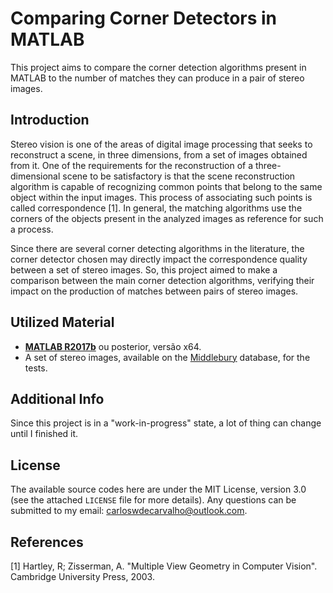 # Comparing Corner Detectors in MATLAB

This project aims to compare the corner detection algorithms present in MATLAB to the number of matches they can produce in a pair of stereo images.

## Introduction

Stereo vision is one of the areas of digital image processing that seeks to reconstruct a scene, in three dimensions, from a set of images obtained from it. One of the requirements for the reconstruction of a three-dimensional scene to be satisfactory is that the scene reconstruction algorithm is capable of recognizing common points that belong to the same object within the input images. This process of associating such points is called correspondence [1]. In general, the matching algorithms use the corners of the objects present in the analyzed images as reference for such a process.

Since there are several corner detecting algorithms in the literature, the corner detector chosen may directly impact the correspondence quality between a set of stereo images. So, this project aimed to make a comparison between the main corner detection algorithms, verifying their impact on the production of matches between pairs of stereo images.

## Utilized Material

- [**MATLAB R2017b**](https://www.mathworks.com/products/matlab.html) ou posterior, versão x64.
- A set of stereo images, available on the [Middlebury](http://vision.middlebury.edu/stereo/data/) database, for the tests.

## Additional Info

Since this project is in a "work-in-progress" state, a lot of thing can change until I finished it.

## License

The available source codes here are under the MIT License, version 3.0 (see the attached `LICENSE` file for more details). Any questions can be submitted to my email: carloswdecarvalho@outlook.com.

## References

[1] Hartley, R; Zisserman, A. "Multiple View Geometry in Computer Vision". Cambridge University Press, 2003.